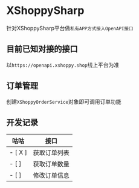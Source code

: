 # XShoppySharp
针对XShoppySharp平台做```私有APP方式接入OpenAPI接口```
</p>

## 目前已知对接的接口

</p>

以```https://openapi.xshoppy.shop```线上平台为准

## 订单管理

创建```XShoppyOrderService```对象即可调用订单功能

## 开发记录

咕咕 | 接口 
---------|----------
- [ X ]  | 获取订单列表 | 
- [ ]    | 获取订单数量 | 
- [ ]    | 修改订单信息 | 